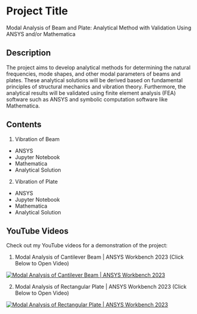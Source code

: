 # Project Title
Modal Analysis of Beam and Plate: Analytical Method with Validation Using ANSYS and/or Mathematica

## Description
The project aims to develop analytical methods for determining the natural frequencies, mode shapes, and other modal parameters of beams and plates. These analytical solutions will be derived based on fundamental principles of structural mechanics and vibration theory. Furthermore, the analytical results will be validated using finite element analysis (FEA) software such as ANSYS and symbolic computation software like Mathematica.

## Contents 
1. Vibration of Beam
  - ANSYS
  - Jupyter Notebook
  - Mathematica
  - Analytical Solution
2. Vibration of Plate
  - ANSYS
  - Jupyter Notebook
  - Mathematica
  - Analytical Solution

## YouTube Videos

Check out my YouTube videos for a demonstration of the project:
1) Modal Analysis of Cantilever Beam | ANSYS Workbench 2023 (Click Below to Open Video)
   
[![Modal Analysis of Cantilever Beam | ANSYS Workbench 2023](https://img.youtube.com/vi/f_rqLNfbnDM/0.jpg)](https://youtu.be/f_rqLNfbnDM)

2) Modal Analysis of Rectangular Plate | ANSYS Workbench 2023 (Click Below to Open Video)

[![Modal Analysis of Rectangular Plate | ANSYS Workbench 2023](https://img.youtube.com/vi/HzrzkBbOfjM/0.jpg)](https://youtu.be/HzrzkBbOfjM)


